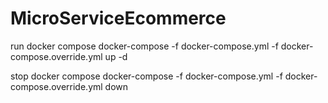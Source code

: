 # MicroServiceEcommerce

run docker compose
docker-compose -f docker-compose.yml -f docker-compose.override.yml up -d

stop docker compose
docker-compose -f docker-compose.yml -f docker-compose.override.yml down
